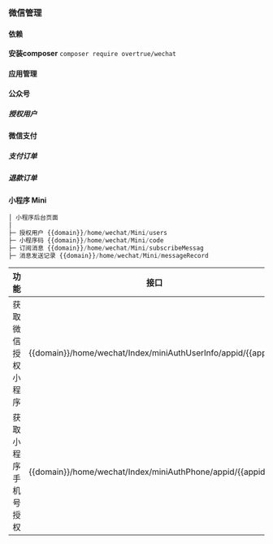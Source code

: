 ### 微信管理

#### 依赖
**安装composer** `composer require overtrue/wechat `

#### 应用管理

#### 公众号
##### 授权用户

#### 微信支付
##### 支付订单
##### 退款订单


#### 小程序 Mini
```php
│ 小程序后台页面
│
├─ 授权用户 {{domain}}/home/wechat/Mini/users     
├─ 小程序码 {{domain}}/home/wechat/Mini/code 
├─ 订阅消息 {{domain}}/home/wechat/Mini/subscribeMessag 
├─ 消息发送记录 {{domain}}/home/wechat/Mini/messageRecord           
```

| 功能 | 接口 | 
| ----- | ----- | 
| 获取微信授权小程序 | {{domain}}/home/wechat/Index/miniAuthUserInfo/appid/{{appid}}
| 获取小程序手机号授权 | {{domain}}/home/wechat/Index/miniAuthPhone/appid/{{appid}}


